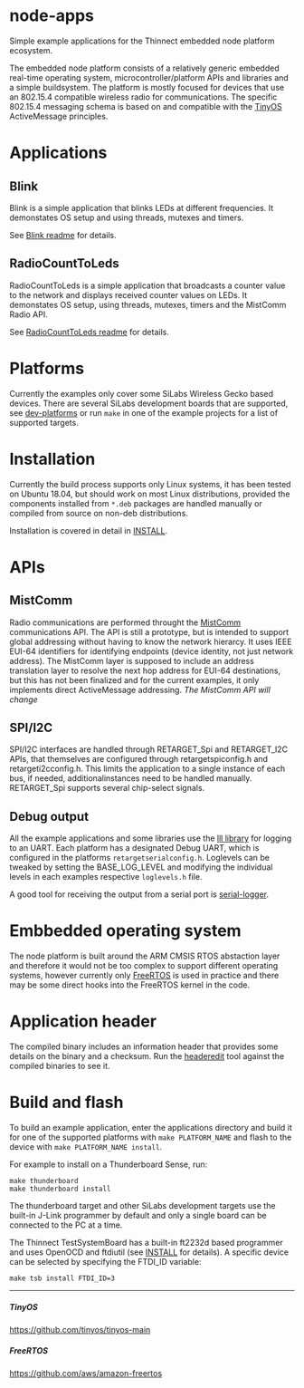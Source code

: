# node-apps

Simple example applications for the Thinnect embedded node platform ecosystem.

The embedded node platform consists of a relatively generic embedded real-time
operating system, microcontroller/platform APIs and libraries and a simple
buildsystem. The platform is mostly focused for devices that use an 802.15.4
compatible wireless radio for communications. The specific 802.15.4 messaging
schema is based on and compatible with the [TinyOS](#tinyos) ActiveMessage principles.

# Applications

## Blink
Blink is a simple application that blinks LEDs at different frequencies. It
demonstates OS setup and using threads, mutexes and timers.

See [Blink readme](apps/blink-silabs/README.md) for details.

## RadioCountToLeds
RadioCountToLeds is a simple application that broadcasts a counter value to the
network and displays received counter values on LEDs. It demonstates OS setup,
using threads, mutexes, timers and the MistComm Radio API.

See [RadioCountToLeds readme](apps/radio-count-to-leds-silabs/README.md) for details.

# Platforms
Currently the examples only cover some SiLabs Wireless Gecko based devices.
There are several SiLabs development boards that are supported, see
[dev-platforms](https://github.com/thinnect/dev-platforms/) or run `make` in one
of the example projects for a list of supported targets.

# Installation
Currently the build process supports only Linux systems, it has been tested
on Ubuntu 18.04, but should work on most Linux distributions, provided the
components installed from `*.deb` packages are handled manually or compiled from
source on non-deb distributions.

Installation is covered in detail in [INSTALL](INSTALL.md).

# APIs

## MistComm
Radio communications are performed throught the
[MistComm](https://github.com/thinnect/mist-comm/tree/proto) communications API.
The API is still a prototype, but is intended to support global addressing
without having to know the network hierarcy. It uses IEEE EUI-64 identifiers for
identifying endpoints (device identity, not just network address). The MistComm
layer is supposed to include an address translation layer to resolve the next
hop address for EUI-64 destinations, but this has not been finalized and for the
current examples, it only implements direct ActiveMessage addressing.
*The MistComm API will change*

## SPI/I2C
SPI/I2C interfaces are handled through RETARGET_Spi and RETARGET_I2C APIs, that
themselves are configured through retargetspiconfig.h and retargeti2cconfig.h.
This limits the application to a single instance of each bus, if needed,
additionalinstances need to be handled manually. RETARGET_Spi supports several
chip-select signals.

## Debug output
All the example applications and some libraries use the
[lll library](https://github.com/thinnect/lll) for logging to an UART. Each
platform has a designated Debug UART, which is configured in the platforms
`retargetserialconfig.h`. Loglevels can be tweaked by setting the BASE_LOG_LEVEL
and modifying the individual levels in each examples respective `loglevels.h` file.

A good tool for receiving the output from a serial port is
[serial-logger](https://github.com/thinnect/serial-logger).

# Embbedded operating system
The node platform is built around the ARM CMSIS RTOS abstaction layer and
therefore it would not be too complex to support different operating systems,
however currently only [FreeRTOS](#freertos) is used in practice and there may be some
direct hooks into the FreeRTOS kernel in the code.

# Application header
The compiled binary includes an information header that provides some details on
the binary and a checksum. Run the [headeredit](https://bitbucket.org/rebane/headeredit)
tool against the compiled binaries to see it.

# Build and flash

To build an example application, enter the applications directory and build
it for one of the supported platforms with `make PLATFORM_NAME` and flash to the
device with `make PLATFORM_NAME install`.

For example to install on a Thunderboard Sense, run:
```
make thunderboard
make thunderboard install
```

The thunderboard target and other SiLabs development targets use the built-in
J-Link programmer by default and only a single board can be connected to the PC
at a time.

The Thinnect TestSystemBoard has a built-in ft2232d based programmer and uses
OpenOCD and ftdiutil (see [INSTALL](INSTALL.md) for details). A specific device
can be selected by specifying the FTDI_ID variable:
```
make tsb install FTDI_ID=3
```

________________________________________________________________________________

##### TinyOS
https://github.com/tinyos/tinyos-main
##### FreeRTOS
https://github.com/aws/amazon-freertos
